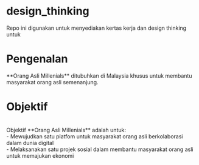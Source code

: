 # design_thinking
Repo ini digunakan untuk menyediakan kertas kerja dan design thinking untuk 

<h1>Pengenalan</h1>
**Orang Asli Millenials** ditubuhkan di Malaysia khusus untuk membantu masyarakat orang asli semenanjung.<br>

<h1>Objektif</h1><br>
Objektif **Orang Asli Millenials** adalah untuk:<br>
- Mewujudkan satu platfom untuk masyarakat orang asli berkolaborasi dalam dunia digital<br>
- Melaksanakan satu projek sosial dalam membantu masyarakat orang asli untuk memajukan ekonomi<br>

